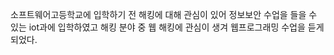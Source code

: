 소프트웨어고등학교에 입학하기 전 해킹에 대해 관심이 있어 정보보안 수업을 들을 수 있는 iot과에 입학하였고 해킹 분야 중 웹 해킹에 관심이 생겨 웹프로그래밍 수업을 듣게 되었다.
